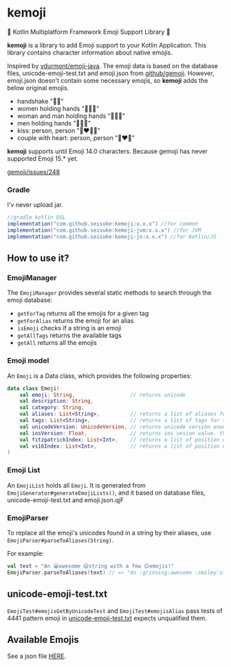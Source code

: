 # kemoji

🛟 Kotlin Multiplatform Framework Emoji Support Library 🛟

**kemoji** is a library to add Emoji support to your Kotlin Application.
This library contains character information about native emojis.

Inspired by [vdurmont/emoji-java](https://github.com/vdurmont/emoji-java).
The emoji data is based on the database files, unicode-emoji-test.txt and emoji.json from [github/gemoji](https://github.com/github/gemoji).
However, emoji.json doesn't contain some necessary emojis, so **kemoji** adds the below original emojis.

- handshake "🫱‍🫲"
- women holding hands "👩‍🤝‍👩"
- woman and man holding hands "👩‍🤝‍👨"
- men holding hands "👨‍🤝‍👨"
- kiss: person, person "🧑‍❤️‍💋‍🧑"
- couple with heart: person, person "🧑‍❤️‍🧑"

**kemoji** supports until Emoji 14.0 characters. Because gemoji has never supported Emoji 15.* yet.

[gemoji/issues/248](https://github.com/github/gemoji/issues/248)

### Gradle 

I'v never upload jar. 

```gradle
//gradle kotlin DSL
implementation("com.github.seisuke:kemoji:x.x.x") //for common
implementation("com.github.seisuke:kemoji-jvm:x.x.x") //for JVM
implementation("com.github.seisuke:kemoji-js:x.x.x") //for Kotlin/JS
```
## How to use it?

### EmojiManager

The `EmojiManager` provides several static methods to search through the emoji database:

- `getForTag` returns all the emojis for a given tag
- `getForAlias` returns the emoji for an alias
- `isEmoji` checks if a string is an emoji
- `getAllTags` returns the available tags
- `getAll` returns all the emojis

### Emoji model

An `Emoji` is a Data class, which provides the following properties:

```kotlin
data class Emoji(
    val emoji: String,                  // returns unicode
    val description: String,
    val category: String,
    val aliases: List<String>,          // returns a list of aliases for this emoji
    val tags: List<String>,             // returns a list of tags for this emoji
    val unicodeVersion: UnicodeVersion, // returns unicode version enum. this emoji is supported since this versin.
    val iosVersion: Float,              // returns ios vesion value. this emoji is supported since this versin.
    val fitzpatrickIndex: List<Int>,    // returns a list of position of fitzpatrick codepoints.
    val vs16Index: List<Int>,           // returns a list of position of vs16 codepoints.
)
```

### Emoji List

An `EmojiList` holds all `Emoji`. It is generated from `EmojiGenerator#generateEmojiLists()`, and it based on database files, unicode-emoji-test.txt and emoji.json.qjF

### EmojiParser

To replace all the emoji's unicodes found in a string by their aliases, use `EmojiParser#parseToAliases(String)`.

For example:

```kotlin
val text = "An 😀awesome 😃string with a few 😉emojis!"
EmojiParser.parseToAliases(text) // => "An :grinning:awesome :smiley:string with a few :wink:emojis!"
```

## unicode-emoji-test.txt

`EmojiTest#emojisGetByUnicodeTest` and `EmojiTest#emojisAlias` pass tests of 4441 pattern emoji in [unicode-emoji-test.txt](./emojiListGenerator/src/main/resources/unicode-emoji-test.txt) expects unqualified them. 

## Available Emojis

See a json file [HERE](./emojiListGenerator/src/main/resources/emoji.json).
